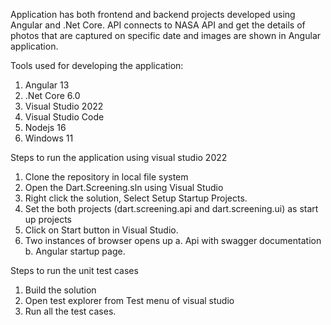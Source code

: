 Application has both frontend and backend projects developed using Angular and .Net Core.
API connects to NASA API and get the details of photos that are captured on specific date and images are shown in Angular application.

Tools used for developing the application:

1. Angular 13
2. .Net Core 6.0
3. Visual Studio 2022
4. Visual Studio Code
5. Nodejs 16
6. Windows 11

Steps to run the application using visual studio 2022

1. Clone the repository in local file system
2. Open the Dart.Screening.sln using Visual Studio
3. Right click the solution, Select Setup Startup Projects.
4. Set the both projects (dart.screening.api and dart.screening.ui) as start up projects
5. Click on Start button in Visual Studio.
6. Two instances of browser opens up
   a. Api with swagger documentation
   b. Angular startup page.

Steps to run the unit test cases

1. Build the solution
2. Open test explorer from Test menu of visual studio
3. Run all the test cases.
